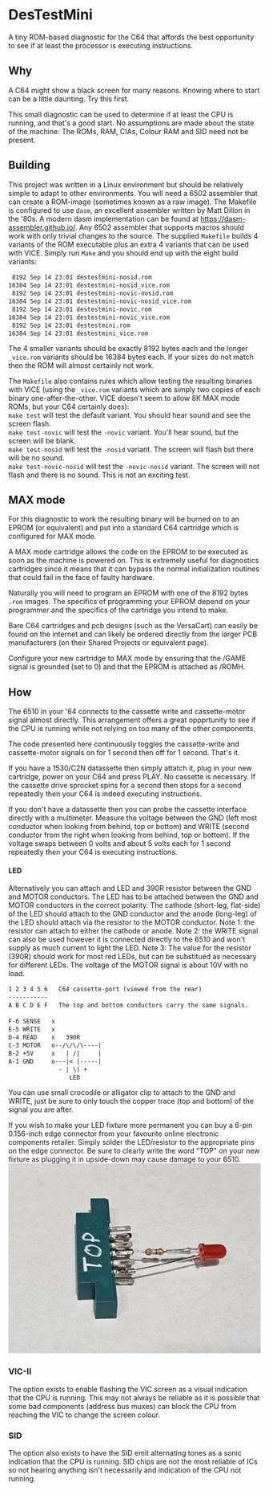 # DesTestMini

A tiny ROM-based diagnostic for the C64 that affords the best opportunity to see if at least the processor is executing instructions.

## Why
A C64 might show a black screen for many reasons.  Knowing where to start can be a little daunting.  Try this first.

This small diagnostic can be used to determine if at least the CPU is running, and that's a good start.
No assumptions are made about the state of the machine: The ROMs, RAM, CIAs, Colour RAM and SID need not be present.

## Building
This project was written in a Linux environment but should be relatively simple to adapt to other environments.  You
will need a 6502 assembler that can create a ROM-image (sometimes known as a raw image).  The Makefile is configured
to use `dasm`, an excellent assembler written by Matt Dillon in the '80s.  A modern dasm implementation can be found at
https://dasm-assembler.github.io/.  Any 6502 assembler that supports macros should work with only trivial changes to the source.
The supplied `Makefile` builds 4 variants of the ROM executable plus an extra 4 variants that can be used with VICE.
Simply run `Make` and you should end up with the eight build variants:

     8192 Sep 14 23:01 destestmini-nosid.rom  
    16384 Sep 14 23:01 destestmini-nosid_vice.rom  
     8192 Sep 14 23:01 destestmini-novic-nosid.rom  
    16384 Sep 14 23:01 destestmini-novic-nosid_vice.rom  
     8192 Sep 14 23:01 destestmini-novic.rom  
    16384 Sep 14 23:01 destestmini-novic_vice.rom  
     8192 Sep 14 23:01 destestmini.rom  
    16384 Sep 14 23:01 destestmini_vice.rom  

The 4 smaller variants should be exactly 8192 bytes each and the longer `_vice.rom` variants should be 16384 bytes each.
If your sizes do not match then the ROM will almost certainly not work.

The `Makefile` also contains rules which allow testing the resulting binaries with VICE (using the `_vice.rom` variants which are simply two copies of each binary one-after-the-other.  VICE doesn't seem to allow 8K MAX mode ROMs, but your
C64 certainly does):  
`make test` will test the default variant.  You should hear sound and see the screen flash.  
`make test-novic` will test the `-novic` variant.  You'll hear sound, but the screen will be blank.  
`make test-nosid` will test the `-nosid` variant.  The screen will flash but there will be no sound.  
`make test-novic-nosid`  will test the `-novic-nosid` variant.  The screen will not flash and there is no sound.  This is not an exciting test.

## MAX mode
For this diagnostic to work the resulting binary will be burned on to an EPROM (or equivalent) and put into a
standard C64 cartridge which is configured for MAX mode.

A MAX mode cartridge allows the code on the EPROM to be executed as soon as the machine is powered on.  This is
extremely useful for diagnostics cartridges since it means that it can bypass the normal initialization routines
that could fail in the face of faulty hardware.

Naturally you will need to program an EPROM with one of the 8192 bytes `.rom` images. The specifics of programming your EPROM depend on your programmer and the specifics of the cartridge you intend to make.

Bare C64 cartridges and pcb designs (such as the VersaCart) can easily be found on the internet and can likely be
ordered directly from the larger PCB manufacturers (on their Shared Projects or equivalent page).

Configure your new cartridge to MAX mode by ensuring that the /GAME signal is grounded (set to 0) and that the EPROM is
attached as /ROMH.

## How
The 6510 in your '64 connects to the cassette write and cassette-motor signal almost directly.  This arrangement offers
a great oppprtunity to see if the CPU is running while not relying on too many of the other components.

The code presented here continuously toggles the cassette-write and cassette-motor signals on for 1 second then off for
1 second. That's it.

If you have a 1530/C2N datassette then simply attatch it, plug in your new cartridge, power on your C64 and press PLAY.
No cassette is necessary.  If the cassette drive sprocket spins for a second then stops for a second repeatedly then
your C64 is indeed executing instructions.

If you don't have a datassette then you can probe the cassette interface directly with a multimeter.  Measure the
voltage between the GND (left most conductor when looking from behind, top or bottom) and WRITE (second conductor
from the right when looking from behind, top or bottom). If the voltage swaps between 0 volts and about 5 volts each
for 1 second repeatedly then your C64 is executing instructions.

#### LED
Alternatively you can attach and LED and 390R resistor between the GND and MOTOR conductors.  The LED has to be
attached between the GND and MOTOR conductors in the correct polarity.  The cathode (short-leg, flat-side) of
the LED should attach to the GND conductor and the anode (long-leg) of the LED should attach via the resistor
to the MOTOR conductor.
Note 1: the resistor can attach to either the cathode or anode.
Note 2: the WRITE signal can also be used however it is connected directly to the 6510 and won't supply as
        much current to light the LED.
Note 3: The value for the resistor (390R) should work for most red LEDs, but can be substitued as necessary
for different LEDs.  The voltage of the MOTOR signal is about 10V with no load.

    1 2 3 4 5 6   C64 cassette-port (viewed from the rear)
    -----------  
    A B C D E F   The top and bottom conductors carry the same signals.  

    F-6 SENSE   x  
    E-5 WRITE   x  
    D-4 READ    x   390R  
    C-3 MOTOR   o--/\/\/\----|  
    B-2 +5V     x   | /|     |  
    A-1 GND     o---|< |-----|  
                  - | \| +  
                     LED  

You can use small crocodile or alligator clip to attach to the GND and WRITE, just be sure to only touch the
copper trace (top and bottom) of the signal you are after.

If you wish to make your LED fixture more permanent you can buy a 6-pin 0.156-inch edge connector from your
favourite online electronic components retailer. Simply solder the LED/resistor to the appropriate pins on
the edge connector.  Be sure to clearly write the word "TOP" on your new fixture as plugging it in upside-down
may cause damage to your 6510.
  ![Simple LED fixture](pics/fixture.jpg)

### VIC-II
The option exists to enable flashing the VIC screen as a visual indication that the CPU is running.  This may not always be reliable as it is possible that some bad components (address bus muxes) can block the CPU from reaching the VIC to change the screen colour.

### SID
The option also exists to have the SID emit alternating tones as a sonic indication that the CPU is running.  SID chips are not the most reliable of ICs so not hearing anything isn't necessarily and indication of the CPU not running.
